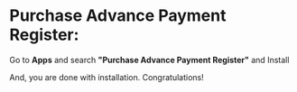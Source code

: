 Purchase Advance Payment Register:
=========================================================

Go to **Apps** and search **"Purchase Advance Payment Register"** and Install

And, you are done with installation. Congratulations!
